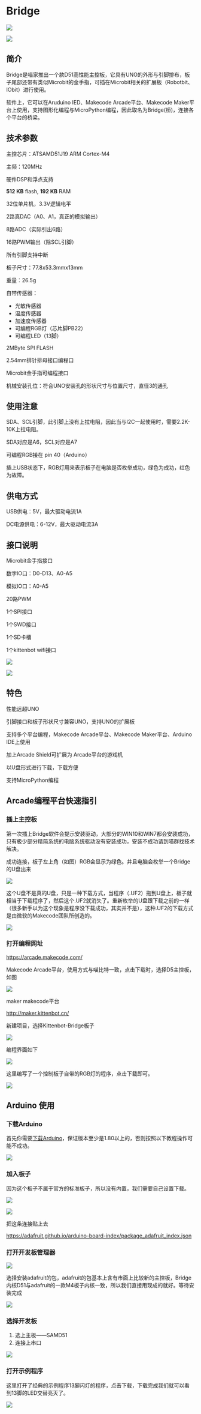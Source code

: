 # Bridge

![](images/01.png)



![](images/02.png)



## 简介

Bridge是喵家推出一个款D51高性能主控板，它具有UNO的外形与引脚排布，板子尾部还带有类似Microbit的金手指，可插在Microbit相关的扩展板（Robotbit、IObit）进行使用。

软件上，它可以在Aruduino IED、Makecode Arcade平台、Makecode Maker平台上使用，支持图形化编程与MicroPython编程，因此取名为Bridge(桥)，连接各个平台的桥梁。





## 技术参数

主控芯片：ATSAMD51J19  ARM Cortex-M4

主频：120MHz

硬件DSP和浮点支持

**512 KB** flash, **192 KB** RAM

32位单片机，3.3V逻辑电平

2路真DAC（A0、A1，真正的模拟输出）

8路ADC（实际引出6路）

16路PWM输出（除SCL引脚）

所有引脚支持中断

板子尺寸：77.8x53.3mmx13mm

重量：26.5g

自带传感器：

- 光敏传感器
- 温度传感器
- 加速度传感器 
- 可编程RGB灯（芯片脚PB22）
- 可编程LED（13脚）

2MByte SPI FLASH

2.54mm排针排母接口编程口

Microbit金手指可编程接口

机械安装孔位：符合UNO安装孔的形状尺寸与位置尺寸，直径3的通孔



## 使用注意

SDA、SCL引脚，此引脚上没有上拉电阻，因此当与I2C一起使用时，需要2.2K-10K上拉电阻。

SDA对应是A6，SCL对应是A7

可编程RGB接在 pin 40（Arduino）

插上USB状态下，RGB灯用来表示板子在电脑是否枚举成功，绿色为成功，红色为故障。



## 供电方式

USB供电：5V，最大驱动电流1A

DC电源供电：6-12V，最大驱动电流3A



## 接口说明

Microbit金手指接口

数字IO口：D0-D13、A0-A5

模拟IO口：A0-A5  

20路PWM

1个SPI接口

1个SWD接口

1个SD卡槽

1个kittenbot wifi接口

![](images/03.png)

![](images/04.png)



## 特色

性能远超UNO

引脚接口和板子形状尺寸兼容UNO，支持UNO的扩展板

支持多个平台编程，Makecode Arcade平台、Makecode Maker平台、Arduino IDE上使用

加上Arcade Shield可扩展为 Arcade平台的游戏机

以U盘形式进行下载，下载方便

支持MicroPython编程



## Arcade编程平台快速指引

### 插上主控板

第一次插上Bridge软件会提示安装驱动，大部分的WIN10和WIN7都会安装成功，只有极少部分精简系统的电脑系统驱动没有安装成功，安装不成功请到喵群找技术解决。



成功连接，板子左上角（如图）RGB会显示为绿色。并且电脑会枚举一个Bridge的U盘出来

![](images/18.png)

这个U盘不是真的U盘，只是一种下载方式，当程序（.UF2）拖到U盘上，板子就相当于下载程序了，然后这个.UF2就消失了。重新枚举的U盘跟下载之前的一样（很多新手以为这个现象是程序没下载成功，其实并不是），这种.UF2的下载方式是由微软的Makecode团队所创造的。

![](images/19.png)

### 打开编程网址

https://arcade.makecode.com/

Makecode Arcade平台，使用方式与喵比特一致，点击下载时，选择D5主控板，如图

![](images/06.png)



maker makecode平台

http://maker.kittenbot.cn/



新建项目，选择Kittenbot-Bridge板子

![](images/07.png)



编程界面如下

![](images/08.png)



这里编写了一个控制板子自带的RGB灯的程序，点击下载即可。

![](images/09.png)



## Arduino 使用

### 下载Arduino

首先你需要[下载Arduino](https://www.arduino.cc/en/Main/Software)，保证版本至少是1.80以上的，否则按照以下教程操作可能不成功。

![](images/10.png)



### 加入板子

因为这个板子不属于官方的标准板子，所以没有内置，我们需要自己设置下载。

![](images/11.png)



![](images/12.png)

把这条连接贴上去

https://adafruit.github.io/arduino-board-index/package_adafruit_index.json



### 打开开发板管理器

![](images/13.png)



选择安装adafruit的包，adafruit的包基本上含有市面上比较新的主控板，Bridge内核D51与adafruit的一款M4板子内核一致，所以我们直接用现成的就好。等待安装完成

![](images/14.png)



### 选择开发板

1. 选上主板——SAMD51
2. 连接上串口

![](images/16.png)



### 打开示例程序

这里打开了经典的示例程序13脚闪灯的程序，点击下载，下载完成我们就可以看到13脚的LED交替亮灭了。

![](images/17.png)